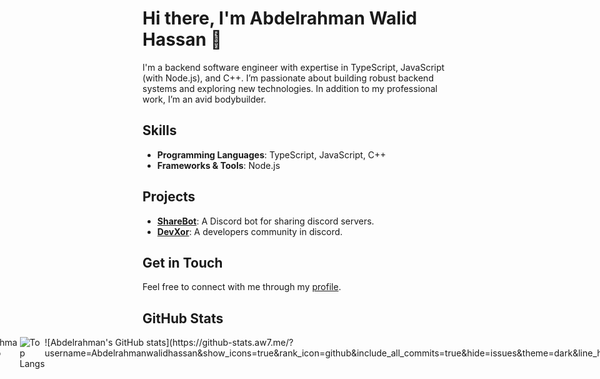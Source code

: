 # Hi there, I'm Abdelrahman Walid Hassan 👋

<!-- ## About Me -->
I'm a backend software engineer with expertise in TypeScript, JavaScript (with Node.js), and C++. I’m passionate about building robust backend systems and exploring new technologies. In addition to my professional work, I’m an avid bodybuilder.

## Skills
- **Programming Languages**: TypeScript, JavaScript, C++
- **Frameworks & Tools**: Node.js

## Projects
- [**ShareBot**](https://github.com/DiscordShareBot/): A Discord bot for sharing discord servers.
- [**DevXor**](https://github.com/DevXor-Team): A developers community in discord.

## Get in Touch
Feel free to connect with me through my [profile](https://www.aw7.me/).

## GitHub Stats
<div style="display: flex; justify-content: center;">
    <img alt="Abdelrahman's GitHub stats" src="https://github-stats.aw7.me/?username=Abdelrahmanwalidhassan&show_icons=true&rank_icon=github&include_all_commits=true&hide=issues&theme=dark&line_height=24" />
    <img alt="Top Langs" src="https://github-stats.aw7.me/top-langs/?username=Abdelrahmanwalidhassan&layout=compact&theme=dark" />
![Abdelrahman's GitHub stats](https://github-stats.aw7.me/?username=Abdelrahmanwalidhassan&show_icons=true&rank_icon=github&include_all_commits=true&hide=issues&theme=dark&line_height=24)
</div>
